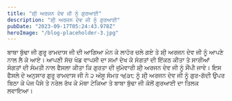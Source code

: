 ```yaml
---
title: "ਸ਼ੀ੍ ਅਰਜਨ ਦੇਵ ਜੀ ਨੂੰ ਗੁਰਆਈ"
description: "ਸ਼ੀ੍ ਅਰਜਨ ਦੇਵ ਜੀ ਨੂੰ ਗੁਰਆਈ"
pubDate: "2023-09-17T05:24:43.978Z"
heroImage: "/blog-placeholder-3.jpg"
---
```


ਬਾਬਾ ਬੁੱਢਾ ਜੀ ਗੁਰੂ ਰਾਮਦਾਸ ਜੀ ਦੀ ਆਗਿਆ ਮੰਨ ਕੇ ਲਾਹੋਰ ਚਲੇ ਗਏ ਤੇ ਸ਼ੀ੍ ਅਰਜਨ ਦੇਵ ਜੀ  ਨੂੰ ਆਪਣੇ ਨਾਲ ਲੈ ਕੇ ਆਏ। 
ਆਪਣੀ ਸੱਚ ਖੰਡ ਵਾਪਸੀ ਦਾ ਸਮਾਂ  ਦੇਖ ਕੇ ਸੰਗਤਾਂ ਦੀ ਇੱਕਠ ਕੀਤਾ ਤੇ ਸਾਰੀਆਂ ਸੰਗਤਾਂ ਦੀ ਸੰਮਤੀ ਨਾਲ ਫੈਸਲਾ  ਕੀਤਾ ਕਿ ਗੁਰਤਾ ਦੀ ਜੁਂਮੇਵਾਰੀ ਸ਼ੀ੍ ਅਰਜਨ ਦੇਵ ਜੀ ਨੂੰ ਸੌਂਪੀ ਜਾਵੇ। 
ਇਸ ਫੈਸਲੇ ਦੇ ਅਨੁਸਾਰ ਗੁਰੂ ਰਾਮਦਾਸ ਜੀ ਨੇ ੨ ਅੱਸੂ ਸੰਮਤ ੧੬੩੮ ਨੂੰ ਸ਼ੀ੍ ਅਰਜਨ ਦੇਵ ਜੀ ਨੂੰ ਗੁਰ-ਗੱਦੀ ਉਪਰ ਬਿਠਾ ਕੇ ਪੰਜ ਪੈਸੇ ਤੇ ਨਰੇਲ ਰੱਖ ਕੇ ਮੱਥਾ ਟੇਕਿਆ ਤੇ ਬਾਬਾ ਬੁੱਢਾ ਜੀ ਕੋਲੋਂ ਗੁਰਆਈ ਦਾ ਤਿਲਕ ਲਵਾਇਆ।

